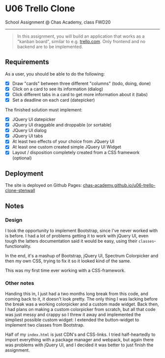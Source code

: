 # U06 Trello Clone

School Assignment @ Chas Academy, class FWD20

---

>In this assignment, you will build an application that works as a "kanban board", similar to e.g. [trello.com](https://trello.com/). Only frontend and no backend are to be implemented.

## Requirements

As a user, you should be able to do the following:
- [x] Draw "cards" between three different "columns" (todo, doing, done)
- [x] Click on a card to see its information (dialog)
- [x] Click different tabs in a card to get more information about it (tabs)
- [x] Set a deadline on each card (datepicker)

The finished solution must implement:
- [x] JQuery UI datepicker
- [x] JQuery UI draggable and droppable (or sortable)
- [x] JQuery UI dialog
- [x] JQuery UI tabs
- [x] At least two effects of your choice from JQuery UI
- [x] At least one custom created simple JQuery UI Widget
- [x] Layout / disposition completely created from a CSS framework (optional)

## Deployment

The site is deployed on Github Pages: [chas-academy.github.io/u06-trello-clone-stenwall](https://chas-academy.github.io/u06-trello-clone-stenwall/)

## Notes

### Design

I took the opportunity to implement Bootstrap, since I've never worked with is before. I had a lot of problems getting it to work with jQuery UI, even tough the latters documentation said it would be easy, using their `classes`-functionality.

In the end, it's a mashup of Bootstrap, jQuery UI, Spectrum Colorpicker and then my own CSS, trying to fix it so it looked kind of the same.

This was my first time ever working with a CSS-framework.

### Other notes

Handing this in, I just had a two months long break from this code, and coming back to it, it doesn't look pretty. The only thing I was lacking before the break was a working colorpicker and a custom made widget. Back then, I had plans on making a custom colorpicker from scratch, but all that code was just messy and crappy so I threw it away and implemented the simpliest possible custom widget: I extended the button-widget to implement two classes from Bootstrap.

Half of my `index.html` is just CDN's and CSS-links. I tried half-heartedly to import everything with a package manager and webpack, but again there was problems with jQuery UI, and I decided it was better to just finish the assignment.
